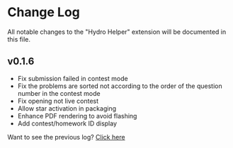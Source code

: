 # Change Log

All notable changes to the "Hydro Helper" extension will be documented in this file.

## v0.1.6

- Fix submission failed in contest mode
- Fix the problems are sorted not according to the order of the question number in the contest mode
- Fix opening not live contest
- Allow star activation in packaging
- Enhance PDF rendering to avoid flashing
- Add contest/homework ID display

Want to see the previous log? [Click here](https://github.com/langningchen/hydro-helper/commits/main/CHANGELOG.md)

